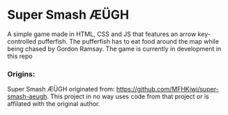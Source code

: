 # Super Smash ÆÜGH

A simple game made in HTML, CSS and JS that features an arrow key-controlled pufferfish. The pufferfish has to eat food around the map while being chased by Gordon Ramsay. The game is currently in development in this repo

### Origins:
Super Smash ÆÜGH originated from: https://github.com/MFHKiwi/super-smash-aeugh.
This project in no way uses code from that project or is affilated with the original author.
